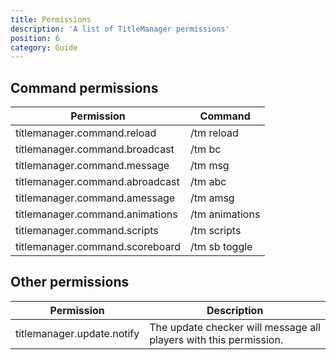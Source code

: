 ```yaml
---
title: Permissions
description: 'A list of TitleManager permissions'
position: 6
category: Guide
---
```


## Command permissions
| Permission | Command |
| ---------- | ------- |
| titlemanager.command.reload     | /tm reload                  |
| titlemanager.command.broadcast  | /tm bc <message>            |
| titlemanager.command.message    | /tm msg <player> <message>  |
| titlemanager.command.abroadcast | /tm abc <message>           |
| titlemanager.command.amessage   | /tm amsg <player> <message> |
| titlemanager.command.animations | /tm animations              |
| titlemanager.command.scripts    | /tm scripts                 |
| titlemanager.command.scoreboard | /tm sb toggle               |

## Other permissions
| Permission | Description |
| ---------- | ----------- |
| titlemanager.update.notify | The update checker will message all players with this permission. |
